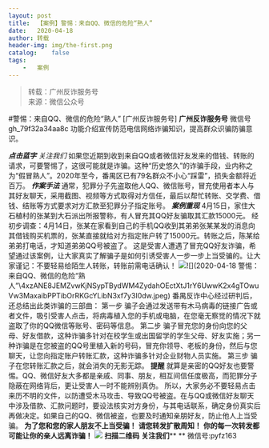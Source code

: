 ```yaml
---
layout:	post
title:	【案例】警惕：来自QQ、微信的危险“熟人”
date:	2020-04-18
author:	转载
header-img:	img/the-first.png
catalog:	false
tags:
	-	案例
---
```


<blockquote><p>转载：广州反诈服务号<br>
来源：微信公众号</p></blockquote>

#警惕：来自QQ、微信的危险“熟人”
[广州反诈服务号]
**广州反诈服务号**
微信号gh_79f32a34aa8c
功能介绍宣传防范电信网络诈骗知识，提高群众识骗防骗意识。

**_点击蓝字_**
_关注我们_
如果您近期到收到来自QQ或者微信好友发来的借钱、转账的请求，可要警惕了，这很可能就是诈骗。这种“历史悠久”的诈骗手段，业内称之为“假冒熟人”。2020年至今，番禺区已有79名群众不小心“踩雷”，损失金额将近百万。
**_作案手法_**
通常，犯罪分子先盗取他人QQ、微信账号，冒充使用者本人与其好友聊天，采用截图、视频等方式取得对方信任，最后以帮忙转账、交学费、借钱、结账等方式要求对方汇款至犯罪分子指定账号。
**_案例重现_**
4月15日，家住大石植村的张某到大石派出所报警称，有人冒充其QQ好友骗取其汇款15000元。
经初步调查：4月14日，张某在家看到自己的手机QQ收到其弟弟张某某发的消息向其借钱购买机票的，张某直接就给对方指定账户转了15000元。转账之后，陈某给弟弟打电话，才知道弟弟QQ号被盗了。
这是受害人遭遇了冒充QQ好友诈骗，希望通过该案例，让大家真实了解骗子是如何引诱受害人一步一步上当受骗的。让大家谨记：不要轻易给陌生人转账，转账前需电话确认！
![]({{site.baseurl}}/postimg/4xzANE8JEMZvwKjNSypTBydWM4ZydahOdTUnV9JTGgsp1eiaRib0vUAk9yqqxAWxCV1K8YxHPPNXeZ8f0cOf0Gsg.jpeg)![](2020-04-18
警惕：来自QQ、微信的危险“熟人”\\4xzANE8JEMZvwKjNSypTBydWM4ZydahOEctXtJ1rY6UwwK2x4gTOwuVw3MaxaibPPTibOrRKGcYLibN3xf7y3I0dw.jpeg)
番禺反诈中心经过研判后，还总结出此类诈骗的三部曲：
第一步
骗子会通过发送带有木马病毒的链接广告或者文件，吸引受害人点击，将病毒植入您的手机或电脑，在您毫无察觉的情况下就盗取了你的QQ微信等账号、密码等信息。
第二步
骗子冒充您的身份向您的父母、好友借款，这种诈骗多针对在校学生或出国留学的学生父母、好友实施；另一种诈骗是在您被盗的QQ号里植入新的号码，冒充你领导、老板的身份，然后与您聊天，让您向指定账户转账汇款，这种诈骗多针对企业财物人员实施。
第三步
骗子在您转账汇款之后，就会消失的无影无踪。
**提醒**
就算是亲密的QQ好友也要警惕。QQ、微信好友大多都是亲戚、同事、朋友，相互间信任度极高，而犯罪分子隐蔽在网络背后，更让受害人一时不能辨别真伪。
所以，大家务必不要轻易点击来历不明的文件，以防遭受木马攻击、导致QQ号被盗。在与QQ或微信好友聊天中涉及借款、汇款问题时，要设法核实对方身份，与其电话联系，确定身份真实后再做决定。如果自己的QQ、微信被盗，也要及时通知亲朋好友，防止他人上当受骗。
**为了您和您的家人朋友不上当受骗！**
**请您转发扩散周知！**
**你的每一次转发都可能让你的亲人远离诈骗！**
![]({{site.baseurl}}/postimg/4xzANE8JEMZvwKjNSypTBydWM4ZydahO8Bptw7jxQSXa93KClPpVicVQrpRDJRuYRWoIQCDWTKpHX04jKIkj0FQ.jpeg)
**扫描二维码**
**关注我们****
**
微信号:pyfz163
